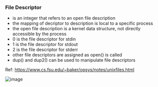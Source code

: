 ### File Descriptor
* is an integer that refers to an open file description
* the mapping of decriptor to description is local to a specific process
* the open file description is a kernel data structure, not directly accessible by the process
* 0 is the file descriptor for stdin
* 1 is the file descriptor for stdout
* 2 is the file descriptor for stderr
* other file descriptors are assigned as open() is called
* dup() and dup2() can be used to manipulate file descriptors

Ref: https://www.cs.fsu.edu/~baker/opsys/notes/unixfiles.html

![image](https://github.com/user-attachments/assets/0762cb57-cb75-4b3a-aec3-88ef63e15c39)

